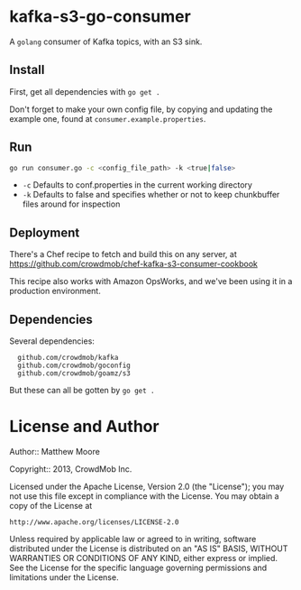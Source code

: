 kafka-s3-go-consumer
====================

A `golang` consumer of Kafka topics, with an S3 sink.

Install
--------------------

First, get all dependencies with `go get .`

Don't forget to make your own config file, by copying and updating the example one, found at `consumer.example.properties`.

Run
--------------------
```bash
go run consumer.go -c <config_file_path> -k <true|false>
```

* `-c` Defaults to conf.properties in the current working directory
* `-k` Defaults to false and specifies whether or not to keep chunkbuffer files around for inspection

Deployment
--------------------

There's a Chef recipe to fetch and build this on any server, at https://github.com/crowdmob/chef-kafka-s3-consumer-cookbook

This recipe also works with Amazon OpsWorks, and we've been using it in a production environment.


Dependencies
---------------------
Several dependencies:

```
  github.com/crowdmob/kafka
  github.com/crowdmob/goconfig
  github.com/crowdmob/goamz/s3
```

But these can all be gotten by `go get .`


License and Author
===============================
Author:: Matthew Moore

Copyright:: 2013, CrowdMob Inc.


Licensed under the Apache License, Version 2.0 (the "License"); you may not use this file except in compliance with the License. You may obtain a copy of the License at

    http://www.apache.org/licenses/LICENSE-2.0

Unless required by applicable law or agreed to in writing, software distributed under the License is distributed on an "AS IS" BASIS, WITHOUT WARRANTIES OR CONDITIONS OF ANY KIND, either express or implied. See the License for the specific language governing permissions and limitations under the License.

